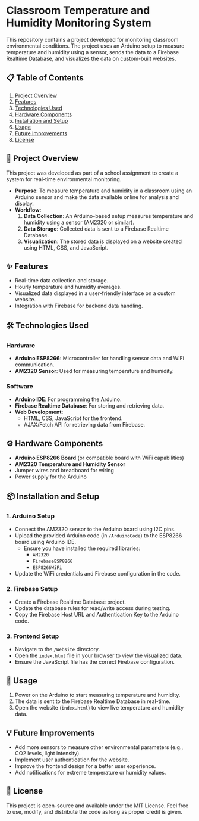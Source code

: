 # Classroom Temperature and Humidity Monitoring System

This repository contains a project developed for monitoring classroom environmental conditions. The project uses an Arduino setup to measure temperature and humidity using a sensor, sends the data to a Firebase Realtime Database, and visualizes the data on custom-built websites.

## 📋 Table of Contents
1. [Project Overview](#project-overview)
2. [Features](#features)
3. [Technologies Used](#technologies-used)
4. [Hardware Components](#hardware-components)
5. [Installation and Setup](#installation-and-setup)
6. [Usage](#usage)
7. [Future Improvements](#future-improvements)
8. [License](#license)

## 📖 Project Overview

This project was developed as part of a school assignment to create a system for real-time environmental monitoring. 

- **Purpose**: To measure temperature and humidity in a classroom using an Arduino sensor and make the data available online for analysis and display.
- **Workflow**:
  1. **Data Collection**: An Arduino-based setup measures temperature and humidity using a sensor (AM2320 or similar).
  2. **Data Storage**: Collected data is sent to a Firebase Realtime Database.
  3. **Visualization**: The stored data is displayed on a website created using HTML, CSS, and JavaScript.

## ✨ Features

- Real-time data collection and storage.
- Hourly temperature and humidity averages.
- Visualized data displayed in a user-friendly interface on a custom website.
- Integration with Firebase for backend data handling.

## 🛠️ Technologies Used

### **Hardware**
- **Arduino ESP8266**: Microcontroller for handling sensor data and WiFi communication.
- **AM2320 Sensor**: Used for measuring temperature and humidity.

### **Software**
- **Arduino IDE**: For programming the Arduino.
- **Firebase Realtime Database**: For storing and retrieving data.
- **Web Development**: 
  - HTML, CSS, JavaScript for the frontend.
  - AJAX/Fetch API for retrieving data from Firebase.

## ⚙️ Hardware Components

- **Arduino ESP8266 Board** (or compatible board with WiFi capabilities)
- **AM2320 Temperature and Humidity Sensor**
- Jumper wires and breadboard for wiring
- Power supply for the Arduino

## 📦 Installation and Setup

### 1. **Arduino Setup**
- Connect the AM2320 sensor to the Arduino board using I2C pins.
- Upload the provided Arduino code (in `/ArduinoCode`) to the ESP8266 board using Arduino IDE.
  - Ensure you have installed the required libraries:
    - `AM2320`
    - `FirebaseESP8266`
    - `ESP8266WiFi`
- Update the WiFi credentials and Firebase configuration in the code.

### 2. **Firebase Setup**
- Create a Firebase Realtime Database project.
- Update the database rules for read/write access during testing.
- Copy the Firebase Host URL and Authentication Key to the Arduino code.

### 3. **Frontend Setup**
- Navigate to the `/Website` directory.
- Open the `index.html` file in your browser to view the visualized data.
- Ensure the JavaScript file has the correct Firebase configuration.

## 🚀 Usage

1. Power on the Arduino to start measuring temperature and humidity.
2. The data is sent to the Firebase Realtime Database in real-time.
3. Open the website (`index.html`) to view live temperature and humidity data.

## 💡 Future Improvements

- Add more sensors to measure other environmental parameters (e.g., CO2 levels, light intensity).
- Implement user authentication for the website.
- Improve the frontend design for a better user experience.
- Add notifications for extreme temperature or humidity values.

## 📝 License

This project is open-source and available under the MIT License. Feel free to use, modify, and distribute the code as long as proper credit is given.
